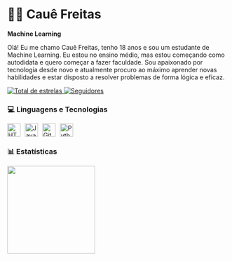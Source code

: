 # 👨‍💻 Cauê Freitas

**Machine Learning**

Olá! Eu me chamo Cauê Freitas, tenho 18 anos e sou um estudante de Machine Learning. Eu estou no ensino médio, mas estou começando como autodidata e quero começar a fazer faculdade. Sou apaixonado por tecnologia desde novo e atualmente procuro ao máximo aprender novas habilidades e estar disposto a resolver problemas de forma lógica e eficaz.

<a href="https://github.com/ImagineRavens02?tab=repositories&sort=stargazers">
    <img 
        alt="Total de estrelas" 
        title="Total de estrelas GitHub" 
        src="https://custom-icon-badges.demolab.com/github/stars/ImagineRavens02?color=55960c&style=for-the-badge&labelColor=488207&logo=star&label=estrelas"
    />
</a>
<a href="https://github.com/ImagineRavens02?tab=followers">
    <img 
        alt="Seguidores" 
        title="Me siga no GitHub" 
        src="https://custom-icon-badges.demolab.com/github/followers/ImagineRavens02?color=236ad3&labelColor=1155ba&style=for-the-badge&logo=github&label=Seguidores&logoColor=white"
    />
</a>

### 💻 Linguagens e Tecnologias
<div style="display: flex; align-items: center; gap: 10px;">
    <img alt="HTML" title="HTML" width="30px" src="https://cdn.jsdelivr.net/gh/devicons/devicon@latest/icons/html5/html5-original.svg" />
    <img alt="JavaScript" title="JavaScript" width="30px" src="https://cdn.jsdelivr.net/gh/devicons/devicon@latest/icons/javascript/javascript-original.svg" />
    <img alt="Git" title="Git" width="30px" src="https://cdn.jsdelivr.net/gh/devicons/devicon@latest/icons/git/git-original.svg" />
    <img alt="Python" title="Python" width="30px" src="https://cdn.jsdelivr.net/gh/devicons/devicon@latest/icons/python/python-original.svg" />
</div>

### 📊 Estatísticas

<a href="https://github.com/ImagineRavens02/github-readme-stats">
  <img height=200 align="center" src="https://github-readme-stats.vercel.app/api?username=ImagineRavens02" />
</a>






